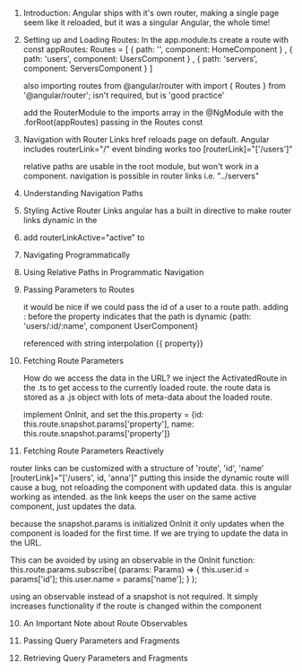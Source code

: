 1. Introduction:
   Angular ships with it's own router, making a single page seem like it reloaded, but it was a singular Angular, the whole time!

2. Setting up and Loading Routes:
   In the app.module.ts create a route with
        const appRoutes: Routes = [
            { path: '', 
            component: HomeComponent
            } ,
            { path: 'users', 
            component: UsersComponent
            } ,
            { path: 'servers', 
            component: ServersComponent
            } 
        ]

    also importing routes from @angular/router with
        import { Routes } from '@angular/router';
    isn't required, but is 'good practice'

    add the RouterModule to the imports array in the @NgModule with the .forRoot(appRoutes) passing in the Routes const

3. Navigation with Router Links
   href reloads page on default. Angular includes routerLink="/" 
   event binding works too [routerLink]="['/users']"

   relative paths are usable in the root module, but won't work in a component. navigation is possible in router links i.e. "../servers"
4. Understanding Navigation Paths



5. Styling Active Router Links
   angular has a built in directive to make router links dynamic
   in the <li> add routerLinkActive="active"
   to 

6. Navigating Programmatically


6. Using Relative Paths in Programmatic Navigation


7. Passing Parameters to Routes

   it would be nice if we could pass the id of a user to a route path.
   adding : before the property indicates that the path is dynamic 
   {path: 'users/:id/:name', component UserComponent}

   referenced with string interpolation {{ property}}

8. Fetching Route Parameters

   How do we access the data in the URL?
   we inject the ActivatedRoute in the .ts to get access to the currently loaded route.
   the route data is stored as a .js object with lots of meta-data about the loaded route.

   implement OnInit, and set the this.property = 
   {id: this.route.snapshot.params['property'],
   name: this.route.snapshot.params['property']}


9.  Fetching Route Parameters Reactively

   router links can be customized with a structure of 'route', 'id', 'name'
   [routerLink]="['/users', id, 'anna']"
   putting this inside the dynamic route will cause a bug, not reloading the component with updated data. this is angular working as intended. as the link keeps the user on the same active component, just updates the data.

   because the snapshot.params is initialized OnInit it only updates when the component is loaded for the first time. If we are trying to update the data in the URL.

   This can be avoided by using an observable in the OnInit function:
      this.route.params.subscribe(
         (params: Params) => {
            this.user.id = params['id'];
            this.user.name = params['name'];
         }
      );

   using an observable instead of a snapshot is not required. It simply increases functionality if the route is changed within the component

10. An Important Note about Route Observables


12. Passing Query Parameters and Fragments


13. Retrieving Query Parameters and Fragments
   